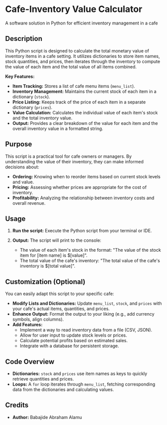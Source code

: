 # Cafe-Inventory Value Calculator
A software solution in Python for efficient inventory management in a cafe

## Description

This Python script is designed to calculate the total monetary value of inventory items in a cafe setting. It utilizes dictionaries to store item names, stock quantities, and prices, then iterates through the inventory to compute the value of each item and the total value of all items combined.

**Key Features:**

* **Item Tracking:** Stores a list of cafe menu items (`menu_list`).
* **Inventory Management:** Maintains the current stock of each item in a dictionary (`stock`).
* **Price Listing:** Keeps track of the price of each item in a separate dictionary (`prices`).
* **Value Calculation:** Calculates the individual value of each item's stock and the total inventory value.
* **Output:** Provides a clear breakdown of the value for each item and the overall inventory value in a formatted string.

## Purpose

This script is a practical tool for cafe owners or managers. By understanding the value of their inventory, they can make informed decisions about:

* **Ordering:**  Knowing when to reorder items based on current stock levels and value.
* **Pricing:** Assessing whether prices are appropriate for the cost of inventory.
* **Profitability:** Analyzing the relationship between inventory costs and overall revenue.

## Usage

1. **Run the script:** Execute the Python script from your terminal or IDE.

2. **Output:** The script will print to the console:
    * The value of each item's stock in the format: "The value of the stock item for [item name] is $[value]".
    * The total value of the cafe's inventory: "The total value of the cafe's inventory is $[total value]".

## Customization (Optional)

You can easily adapt this script to your specific cafe:

* **Modify Lists and Dictionaries:** Update `menu_list`, `stock`, and `prices` with your cafe's actual items, quantities, and prices.
* **Enhance Output:** Format the output to your liking (e.g., add currency symbols, align columns).
* **Add Features:**  
    * Implement a way to read inventory data from a file (CSV, JSON).
    * Allow for user input to update stock levels or prices.
    * Calculate potential profits based on estimated sales.
    * Integrate with a database for persistent storage.

## Code Overview

* **Dictionaries:**  `stock` and `prices` use item names as keys to quickly retrieve quantities and prices.
* **Loops:** A `for` loop iterates through `menu_list`, fetching corresponding data from the dictionaries and calculating values.

## Credits

* **Author:** Babajide Abraham Alamu
